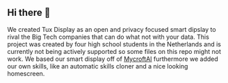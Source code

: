 ## Hi there 👋

We created Tux Display as an open and privacy focused smart dipslay to rival the Big Tech companies that can do what not with your data. 
This project was created by four high school students in the Netherlands and is currently not being actively supported so some files on this repo might not work.
We based our smart display off of [MycroftAI](https://mycroft.ai/) furthermore we added our own skills, like an automatic skills cloner and a nice looking homescreen.

<!--

**Here are some ideas to get you started:**

🙋‍♀️ A short introduction - what is your organization all about?
🌈 Contribution guidelines - how can the community get involved?
👩‍💻 Useful resources - where can the community find your docs? Is there anything else the community should know?
🍿 Fun facts - what does your team eat for breakfast?
🧙 Remember, you can do mighty things with the power of [Markdown](https://docs.github.com/github/writing-on-github/getting-started-with-writing-and-formatting-on-github/basic-writing-and-formatting-syntax)
-->
